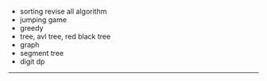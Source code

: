 - sorting revise all algorithm
- jumping game
- greedy
- tree, avl tree, red black tree
- graph
- segment tree
- digit dp

--------------------